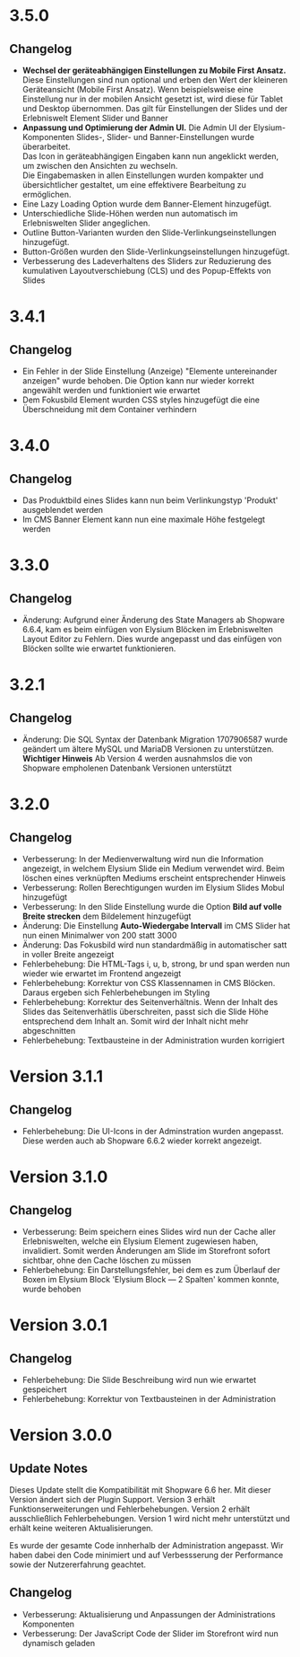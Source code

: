 # 3.5.0

## Changelog
- **Wechsel der geräteabhängigen Einstellungen zu Mobile First Ansatz.** Diese Einstellungen sind nun optional und erben den Wert der kleineren Geräteansicht (Mobile First Ansatz). Wenn beispielsweise eine Einstellung nur in der mobilen Ansicht gesetzt ist, wird diese für Tablet und Desktop übernommen. Das gilt für Einstellungen der Slides und der Erlebniswelt Element Slider und Banner
- **Anpassung und Optimierung der Admin UI.** Die Admin UI der Elysium-Komponenten Slides-, Slider- und Banner-Einstellungen wurde überarbeitet.  
Das Icon in geräteabhängigen Eingaben kann nun angeklickt werden, um zwischen den Ansichten zu wechseln.  
Die Eingabemasken in allen Einstellungen wurden kompakter und übersichtlicher gestaltet, um eine effektivere Bearbeitung zu ermöglichen.
- Eine Lazy Loading Option wurde dem Banner-Element hinzugefügt.
- Unterschiedliche Slide-Höhen werden nun automatisch im Erlebniswelten Slider angeglichen.
- Outline Button-Varianten wurden den Slide-Verlinkungseinstellungen hinzugefügt.
- Button-Größen wurden den Slide-Verlinkungseinstellungen hinzugefügt.
- Verbesserung des Ladeverhaltens des Sliders zur Reduzierung des kumulativen Layoutverschiebung (CLS) und des Popup-Effekts von Slides

# 3.4.1

## Changelog
- Ein Fehler in der Slide Einstellung (Anzeige) "Elemente untereinander anzeigen" wurde behoben. Die Option kann nur wieder korrekt angewählt werden und funktioniert wie erwartet
- Dem Fokusbild Element wurden CSS styles hinzugefügt die eine Überschneidung mit dem Container verhindern

# 3.4.0

## Changelog
- Das Produktbild eines Slides kann nun beim Verlinkungstyp 'Produkt' ausgeblendet werden
- Im CMS Banner Element kann nun eine maximale Höhe festgelegt werden

# 3.3.0

## Changelog
- Änderung: Aufgrund einer Änderung des State Managers ab Shopware 6.6.4, kam es beim einfügen von Elysium Blöcken im Erlebniswelten Layout Editor zu Fehlern. Dies wurde angepasst und das einfügen von Blöcken sollte wie erwartet funktionieren.

# 3.2.1

## Changelog
- Änderung: Die SQL Syntax der Datenbank Migration 1707906587 wurde geändert um ältere MySQL und MariaDB Versionen zu unterstützen. **Wichtiger Hinweis** Ab Version 4 werden ausnahmslos die von Shopware empholenen Datenbank Versionen unterstützt

# 3.2.0

## Changelog
- Verbesserung: In der Medienverwaltung wird nun die Information angezeigt, in welchem Elysium Slide ein Medium verwendet wird. Beim löschen eines verknüpften Mediums erscheint entsprechender Hinweis 
- Verbesserung: Rollen Berechtigungen wurden im Elysium Slides Mobul hinzugefügt
- Verbesserung: In den Slide Einstellung wurde die Option **Bild auf volle Breite strecken** dem Bildelement hinzugefügt
- Änderung: Die Einstellung **Auto-Wiedergabe Intervall** im CMS Slider hat nun einen Minimalwer von 200 statt 3000
- Änderung: Das Fokusbild wird nun standardmäßig in automatischer satt in voller Breite angezeigt
- Fehlerbehebung: Die HTML-Tags i, u, b, strong, br und span werden nun wieder wie erwartet im Frontend angezeigt
- Fehlerbehebung: Korrektur von CSS Klassennamen in CMS Blöcken. Daraus ergeben sich Fehlerbehebungen im Styling
- Fehlerbehebung: Korrektur des Seitenverhältnis. Wenn der Inhalt des Slides das Seitenverhätlis überschreiten, passt sich die Slide Höhe entsprechend dem Inhalt an. Somit wird der Inhalt nicht mehr abgeschnitten
- Fehlerbehebung: Textbausteine in der Administration wurden korrigiert

# Version 3.1.1

## Changelog
- Fehlerbehebung: Die UI-Icons in der Adminstration wurden angepasst. Diese werden auch ab Shopware 6.6.2 wieder korrekt angezeigt.

# Version 3.1.0

## Changelog
- Verbesserung: Beim speichern eines Slides wird nun der Cache aller Erlebniswelten, welche ein Elysium Element zugewiesen haben, invalidiert. Somit werden Änderungen am Slide im Storefront sofort sichtbar, ohne den Cache löschen zu müssen
- Fehlerbehebung: Ein Darstellungsfehler, bei dem es zum Überlauf der Boxen im Elysium Block 'Elysium Block — 2 Spalten' kommen konnte, wurde behoben

# Version 3.0.1

## Changelog
- Fehlerbehebung: Die Slide Beschreibung wird nun wie erwartet gespeichert
- Fehlerbehebung: Korrektur von Textbausteinen in der Administration

# Version 3.0.0

## Update Notes
Dieses Update stellt die Kompatibilität mit Shopware 6.6 her. Mit dieser Version ändert sich der Plugin Support. Version 3 erhält Funktionserweiterungen und Fehlerbehebungen. Version 2 erhält ausschließlich Fehlerbehebungen. Version 1 wird nicht mehr unterstützt und erhält keine weiteren Aktualisierungen.  

Es wurde der gesamte Code innherhalb der Administration angepasst. Wir haben dabei den Code minimiert und auf Verbessserung der Performance sowie der Nutzererfahrung geachtet. 

## Changelog
- Verbesserung: Aktualisierung und Anpassungen der Administrations Komponenten
- Verbesserung: Der JavaScript Code der Slider im Storefront wird nun dynamisch geladen